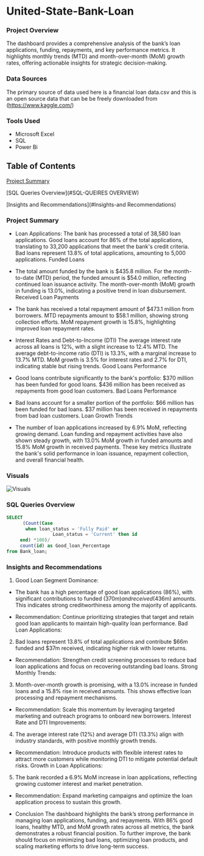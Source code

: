 # United-State-Bank-Loan

### Project Overview
The dashboard provides a comprehensive analysis of the bank’s loan applications, funding, repayments, and key performance metrics. It highlights monthly trends (MTD) and month-over-month (MoM) growth rates, offering actionable insights for strategic decision-making.

### Data Sources 
The primary source of data used here is a financial loan data.csv and this is an open source data that can be be freely downloaded from (https://www.kaggle.com/) 

### Tools Used
- Microsoft Excel 
- SQL
- Power Bi

## Table of Contents 
[Project Summary](#project-summary)

[SQL Queries Overview](#SQL-QUEIRES OVERVIEW)

[Insights and Recommendations](#Insights-and Recommendations)

  ### Project Summary
- Loan Applications: The bank has processed a total of 38,580 loan applications.
Good loans account for 86% of the total applications, translating to 33,200 applications that meet the bank's credit criteria.
Bad loans represent 13.8% of total applications, amounting to 5,000 applications.
Funded Loans

- The total amount funded by the bank is $435.8 million.
For the month-to-date (MTD) period, the funded amount is $54.0 million, reflecting continued loan issuance activity.
The month-over-month (MoM) growth in funding is 13.0%, indicating a positive trend in loan disbursement.
Received Loan Payments

- The bank has received a total repayment amount of $473.1 million from borrowers.
MTD repayments amount to $58.1 million, showing strong collection efforts.
MoM repayment growth is 15.8%, highlighting improved loan repayment rates.

- Interest Rates and Debt-to-Income (DTI)
The average interest rate across all loans is 12%, with a slight increase to 12.4% MTD.
The average debt-to-income ratio (DTI) is 13.3%, with a marginal increase to 13.7% MTD.
MoM growth is 3.5% for interest rates and 2.7% for DTI, indicating stable but rising trends.
Good Loans Performance

- Good loans contribute significantly to the bank's portfolio:
$370 million has been funded for good loans.
$436 million has been received as repayments from good loan customers.
Bad Loans Performance

- Bad loans account for a smaller portion of the portfolio:
$66 million has been funded for bad loans.
$37 million has been received in repayments from bad loan customers.
Loan Growth Trends

- The number of loan applications increased by 6.9% MoM, reflecting growing demand.
Loan funding and repayment activities have also shown steady growth, with 13.0% MoM growth in funded amounts and 15.8% MoM growth in received payments.
These key metrics illustrate the bank's solid performance in loan issuance, repayment collection, and overall financial health.


### Visuals
![Visuals](https://github.com/user-attachments/assets/1d7c37c5-2c29-40ed-9349-214750cb72b7)

### SQL Queries Overview
```SQL
SELECT 
      (Count(Case
	   when loan_status = 'Fully Paid' or
	             Loan_status = 'Current' then id
	 end) *100)/
	 count(id) as Good_loan_Percentage
from Bank_loan;
```
### Insights and Recommendations
1) Good Loan Segment Dominance:
 - The bank has a high percentage of good loan applications (86%), with significant contributions to funded ($370m) and received ($436m) amounts. This indicates strong creditworthiness among the majority of applicants.
 
- Recommendation: Continue prioritizing strategies that target and retain good loan applicants to maintain high-quality loan performance.
Bad Loan Applications:

2) Bad loans represent 13.8% of total applications and contribute $66m funded and $37m received, indicating higher risk with lower returns.
- Recommendation: Strengthen credit screening processes to reduce bad loan applications and focus on recovering outstanding bad loans.
Strong Monthly Trends:

3) Month-over-month growth is promising, with a 13.0% increase in funded loans and a 15.8% rise in received amounts. This shows effective loan processing and repayment mechanisms.
- Recommendation: Scale this momentum by leveraging targeted marketing and outreach programs to onboard new borrowers.
Interest Rate and DTI Improvements:

4) The average interest rate (12%) and average DTI (13.3%) align with industry standards, with positive monthly growth trends.
- Recommendation: Introduce products with flexible interest rates to attract more customers while monitoring DTI to mitigate potential default risks.
Growth in Loan Applications:

5) The bank recorded a 6.9% MoM increase in loan applications, reflecting growing customer interest and market penetration.
- Recommendation: Expand marketing campaigns and optimize the loan application process to sustain this growth.

- Conclusion
The dashboard highlights the bank’s strong performance in managing loan applications, funding, and repayments. With 86% good loans, healthy MTD, and MoM growth rates across all metrics, the bank demonstrates a robust financial position. To further improve, the bank should focus on minimizing bad loans, optimizing loan products, and scaling marketing efforts to drive long-term success.



